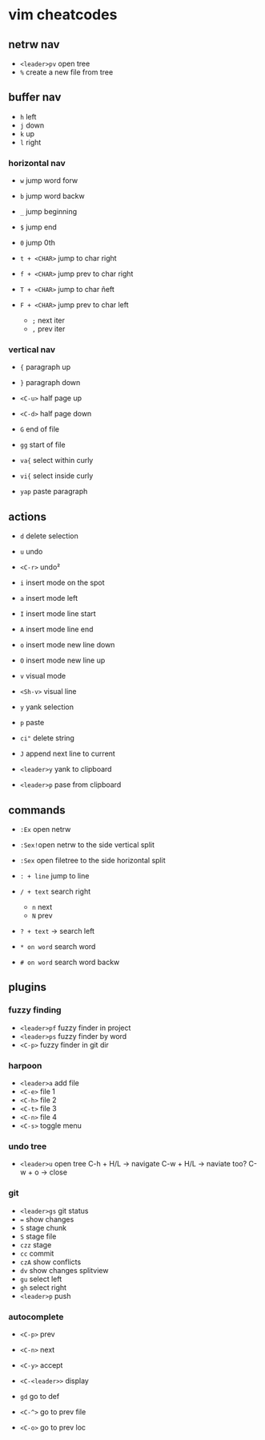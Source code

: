 # vim cheatcodes 

## netrw nav
- `<leader>pv` open tree
- `%` create a new file from tree

## buffer nav
- `h` left
- `j` down
- `k` up
- `l` right

### horizontal nav

- `w` jump word forw
- `b` jump word backw
- `_` jump beginning
- `$` jump end
- `0` jump 0th

- `t + <CHAR>` jump to char right
- `f + <CHAR>` jump prev to char right
- `T + <CHAR>` jump to char ñeft
- `F + <CHAR>` jump prev to char left
    - `;` next iter
    - `,` prev iter
    
### vertical nav

- `{` paragraph up
- `}` paragraph down

- `<C-u>` half page up
- `<C-d>` half page down

- `G` end of file
- `gg` start of file

- `va{` select within curly
- `vi{` select inside curly
- `yap` paste paragraph

## actions

- `d` delete selection
- `u` undo
- `<C-r>` undo²

- `i` insert mode on the spot
- `a` insert mode left

- `I` insert mode line start
- `A` insert mode line end

- `o` insert mode new line down
- `O` insert mode new line up

- `v` visual mode
- `<Sh-v>` visual line

- `y` yank selection
- `p` paste

- `ci"` delete string
- `J` append next line to current

- `<leader>y` yank to clipboard
- `<leader>p` pase from clipboard

## commands 

- `:Ex` open netrw
- `:Sex!`open netrw to the side vertical split
- `:Sex` open filetree to the side horizontal split


- `: + line` jump to line
- `/ + text` search right
    - `n` next
    - `N` prev
- `? + text` -> search left

- `* on word` search word
- `# on word` search word backw

## plugins

### fuzzy finding

- `<leader>pf` fuzzy finder in project
- `<leader>ps` fuzzy finder by word
- `<C-p>` fuzzy finder in git dir

### harpoon

- `<leader>a` add file
- `<C-e>` file 1
- `<C-h>` file 2
- `<C-t>` file 3
- `<C-n>` file 4
- `<C-s>` toggle menu

### undo tree

- `<leader>u` open tree
C-h + H/L -> navigate 
C-w + H/L -> naviate too?
C-w + o -> close

### git

- `<leader>gs` git status
- `=` show changes
- `S` stage chunk
- `S` stage file
- `czz` stage 
- `cc` commit
- `czA` show conflicts
- `dv` show changes splitview
- `gu` select left
- `gh` select right 
- `<leader>p` push

### autocomplete

- `<C-p>` prev
- `<C-n>` next
- `<C-y>` accept
- `<C-<leader>>` display

- `gd` go to def
- `<C-^>` go to prev file
- `<C-o>` go to prev loc


